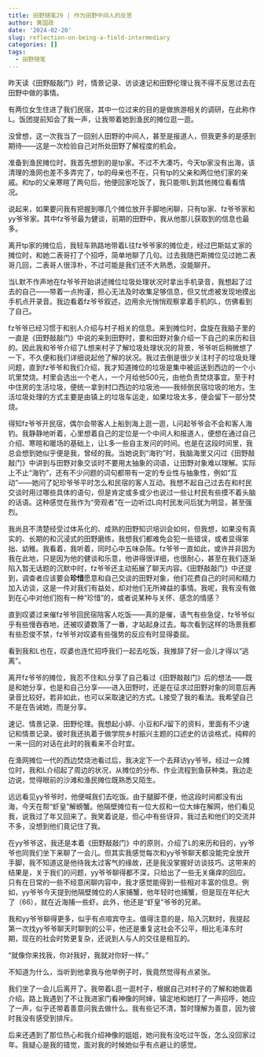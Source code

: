 ```yaml
---
title: 田野随笔29 | 作为田野中间人的反思
author: 黄国政
date: '2024-02-20'
slug: reflection-on-being-a-field-intermediary
categories: []
tags:
  - 田野随笔
---
```


<!--more-->

昨天读《田野敲敲门》时，情景记录、访谈速记和田野伦理让我不得不反思过去在田野中做的事情。

有两位女生住进了我们民宿，其中一位过来的目的是做旅游相关的调研，在此称作L。饭团提前知会了我一声，让我带着她到渔民的摊位逛一逛。

没曾想，这一次我当了一回别人田野的中间人，甚至是报道人，但我更多的是感到期待——这是一次检验自己对所处田野了解程度的机会。

准备到渔民摊位时，我首先想到的是tp家。不过不大凑巧，今天tp家没有出海，该清理的渔网也差不多弄完了，tp的母亲也不在，只有tp的父亲和两位他们家的亲戚。和tp的父亲寒暄了两句后，他便回家吃饭了，我只能带L到其他摊位看看情况。

说起来，如果要问我有把握到哪几个摊位放开手脚地闲聊，只有tp家、fz爷爷家和yy爷爷家。其中fz爷爷最为健谈，前期的田野中，我从他那儿获取到的信息也最多。

离开tp家的摊位后，我轻车熟路地带着L往fz爷爷家的摊位走，经过巴斯姑丈家的摊位时，和她二表哥打了个招呼，简单地聊了几句。过去我随巴斯摊位见过她二表哥几回，二表哥人很淳朴，不过可能是我们还不大熟悉，没能聊开。

当L默不作声地在fz爷爷开始讲述摊位垃圾处理状况时拿出手机录音，我想起了过去的自己——带着一点拘谨，担心无法及时收集足够信息，但又忧虑被发现地摸出手机点开录音。我边看着fz爷爷叙述，边用余光悄悄观察拿着手机的L，仿佛看到了自己。

fz爷爷已经习惯于和别人介绍与村子相关的信息。来到摊位时，盘旋在我脑子里的一直是《田野敲敲门》中说的来到田野时，要和田野对象介绍一下自己的来历和目的。因此我和爷爷介绍了L想来村子了解垃圾处理状况的背景，爷爷听后稍微想了一下，不久便和我们详细说起他了解的状况。我过去倒是很少关注村子的垃圾处理问题，直到fz爷爷和我们介绍，我才知道摊位的垃圾是集中被运送到西边的一个小坑里焚烧。村里会选出一个老人，一个月给他500元，由他负责焚烧事宜。至于村中住房的生活垃圾，便统一拿到村口西边的垃圾池——我倾倒民宿垃圾的地方。生活垃圾处理的方式主要是由镇上的垃圾车运走，如果垃圾太多，便会留下一部分焚烧。

得知fz爷爷开民宿，偶尔会带客人上船到海上逛一逛，L问起爷爷会不会和客人海钓。我静静地听着，心里想着自己的定位是一个中间人和报道人，便想在通过自己介绍、寒暄和暖场的基础上，让L多一些自主发问的时间。也是在这段时间里，我总会想到她似乎便是我，曾经的我。当她说到“海钓”时，我脑海里又闪过《田野敲敲门》中讲到与田野对象交谈时不要用太抽象的词语，让田野对象难以理解。实际上不止“海钓”，还有不少问题的词句都带有一定的专业性与抽象性，例如“互动”——她问了妃珍爷爷平时怎么和民宿的客人互动。我想不起自己过去在和村民交谈时用过哪些具体的语句，但是肯定或多或少也说过一些让村民有些摸不着头脑的话语。这种感觉在我作为“旁观者”在一边听过L向村民发问后犹为明显，甚至强烈。

我尚且不清楚经受过体系化的、成熟的田野知识培训会如何，但我想，如果没有真实的、长期的和沉浸式的田野磨练，我想我们都难免会犯一些错误，或者显得笨拙、幼稚。我看着，我听着，同时心中五味杂陈。fz爷爷一直如此，或许并非因为我在此地，只是因为他的健谈和乐意，他讲得很详细，也很耐心，甚至在我们逐渐陷入暂无话题的沉默中时，fz爷爷还主动拓展了聊天内容。《田野敲敲门》中还提到，调查者应该要会**珍惜**愿意和自己交谈的田野对象，他们花费自己的时间和精力加入访谈，这是一件对我们有益处，却对他们无所裨益的事情。我呢，我有没有做到在心中对他们抱有一种“珍惜”的，或者说某种与关怀、感念的情感？

直到叹婆过来催fz爷爷回民宿陪客人吃饭——真的是催，语气有些急促，fz爷爷似乎有些慢吞吞地，还被叹婆数落了一番，才站起身过去。每次看到这样的场景我都有些忍俊不禁，fz爷爷对叹婆有些强势的反应有时显得委屈。

看到我和L也在，叹婆也连忙招呼我们一起去吃饭，我推辞了好一会儿才得以“逃离”。

离开fz爷爷的摊位，我忍不住和L分享了自己看过《田野敲敲门》后的想法——既是和她分享，也是和自己分享——进入田野时，还是在征求过田野对象的同意后再录音比较好。若非如此，也可以采取速记的方式。L接受了我的看法。我希望自己不是在告诫她，而是分享。

速记、情景记录、田野伦理。我想起小婷、小豆和FJ留下的资料，里面有不少速记和情景记录。彼时我还执着于做学院乡村振兴主题的口述史的访谈格式，纯粹的一来一回的对话在此时的我看来不合时宜。

在渔网摊位一代的西边焚烧池看过后，我决定下一个去拜访yy爷爷。经过一众摊位时，我和L介绍起了周边的状况，从摊位的分布、作业流程到鱼获种类。我边走边说，觉得眼前的沙滩和渔民摊位既熟悉又陌生。

远远看见yy爷爷时，他便喊我们去吃饭。由于腿脚不便，他这段时间都没有出海，今天在帮“虾皇”解螃蟹。他隔壁摊位有一位大叔和一位大婶在解网，他们看见我，说我过了年又回来了。我笑着说是，但心中有些讶异，我过去和他们的交流并不多，没想到他们竟记住了我。

在yy爷爷这，我还是本着《田野敲敲门》中的原则，介绍了L的来历和目的，yy爷爷也同我们坐下来聊了一会儿。但其实我感觉每次和yy爷爷聊天都没能完全放开手脚，我不知道这是他待我太过客气的缘故，还是我没掌握好访谈技巧。这带来的结果是，关于我们的问题，yy爷爷聊得都不深，只给出了一些无关痛痒的回应。只有在日常的一些不经意闲聊内容中，我才感觉能得到一些相对丰富的信息。例如，yy爷爷今天提到他隔壁摊位的人家捕蟹，他年轻时也捕蟹，但是现在年纪大了（66），就在近海捕一些虾。此外，他还是“虾皇”爷爷的兄弟。

我和yy爷爷聊得更多，似乎有点喧宾夺主。值得注意的是，陷入沉默时，我提起第一次找yy爷爷聊天时聊到的公平，他还是重复这社会不公平，相比毛泽东时期，现在的社会时势更复杂，还说到人与人的交往是相互的。

“就像你来找我，你对我好，我就对你好一样。”

不知道为什么，当听到他拿我与他举例子时，我竟然觉得有点紧张。

我们坐了一会儿后离开了。我带着L逛一逛村子，根据自己对村子的了解和她做着介绍。路上我遇到了不让我进家门看神像的阿婶，镇定地和她打了一声招呼，她应了一声，似乎还带着善意问我去做什么。我有些记不清，暂时理解为善意，因为彼时我没有感受到排斥。

后来还遇到了那位热心和我介绍神像的姐姐，她问我有没吃过午饭，怎么没回家过年。我疑心是我的错觉，面对我的时候她似乎有点避让的感觉。
